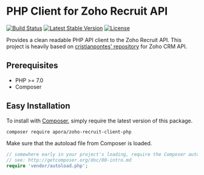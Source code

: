 # PHP Client for Zoho Recruit API
[![Build Status](https://api.travis-ci.org/josepaiva94/zoho-recruit-client-php.svg?branch=master)](https://travis-ci.org/josepaiva94/zoho-recruit-client-php)
[![Latest Stable Version](https://poser.pugx.org/apora/zoho-recruit-client-php/v/stable)](https://packagist.org/packages/apora/zoho-recruit-client-php)
[![License](https://poser.pugx.org/apora/zoho-recruit-client-php/license)](https://packagist.org/packages/apora/zoho-recruit-client-php)

Provides a clean readable PHP API client to the Zoho Recruit API. This project
is heavily based on
[cristianpontes' repository](https://github.com/cristianpontes/zoho-crm-client-php)
for Zoho CRM API.

## Prerequisites

- PHP >= 7.0
- Composer

## Easy Installation

To install with [Composer](https://getcomposer.org/), simply require the
latest version of this package.

```bash
composer require apora/zoho-recruit-client-php
```

Make sure that the autoload file from Composer is loaded.

```php
// somewhere early in your project's loading, require the Composer autoloader
// see: http://getcomposer.org/doc/00-intro.md
require 'vendor/autoload.php';
```


